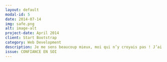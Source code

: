 ```yaml
---
layout: default
modal-id: 5
date: 2014-07-14
img: safe.png
alt: image-alt
project-date: April 2014
client: Start Bootstrap
category: Web Development
description: Je me sens beaucoup mieux, moi qui n’y croyais pas ! J’ai à nouveau confiance en moi, j’affine mes choix.Ca fait du bien de me retrouver !
issue: CONFIANCE EN SOI
---
```

